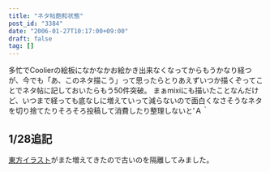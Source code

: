 ```yaml
---
title: "ネタ帖飽和状態"
post_id: "3384"
date: "2006-01-27T10:17:00+09:00"
draft: false
tag: []
---
```



多忙でCoolierの絵板になかなかお絵かき出来なくなってからもうかなり経つが、今でも「あ、このネタ描こう」って思ったらとりあえずいつか描くぞってことでネタ帖に記しておいたらもう50件突破。 まぁmixiにも描いたことなんだけど、いつまで経っても底なしに増えていって減らないので面白くなさそうなネタを切り捨てたりそろそろ投稿して消費したり整理しないと'Ａ｀
## 1/28追記
[東方イラスト](/category/products/illustration?tag=touhou)がまた増えてきたので古いのを隔離してみました。
